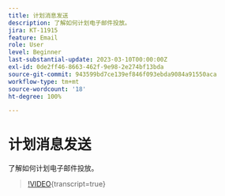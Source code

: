 ```yaml
---
title: 计划消息发送
description: 了解如何计划电子邮件投放。
jira: KT-11915
feature: Email
role: User
level: Beginner
last-substantial-update: 2023-03-10T00:00:00Z
exl-id: 0de2ff46-8663-462f-9e98-2e274bf13bda
source-git-commit: 943599bd7ce139ef846f093ebda9084a91550aca
workflow-type: tm+mt
source-wordcount: '18'
ht-degree: 100%

---
```


# 计划消息发送

了解如何计划电子邮件投放。

>[!VIDEO](https://video.tv.adobe.com/v/3415919/?learn=on){transcript=true}

